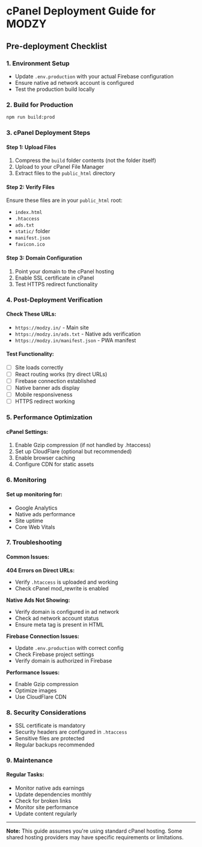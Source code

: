 # cPanel Deployment Guide for MODZY

## Pre-deployment Checklist

### 1. Environment Setup
- Update `.env.production` with your actual Firebase configuration
- Ensure native ad network account is configured
- Test the production build locally

### 2. Build for Production
```bash
npm run build:prod
```

### 3. cPanel Deployment Steps

#### Step 1: Upload Files
1. Compress the `build` folder contents (not the folder itself)
2. Upload to your cPanel File Manager
3. Extract files to the `public_html` directory

#### Step 2: Verify Files
Ensure these files are in your `public_html` root:
- `index.html`
- `.htaccess`
- `ads.txt`
- `static/` folder
- `manifest.json`
- `favicon.ico`

#### Step 3: Domain Configuration
1. Point your domain to the cPanel hosting
2. Enable SSL certificate in cPanel
3. Test HTTPS redirect functionality

### 4. Post-Deployment Verification

#### Check These URLs:
- `https://modzy.in/` - Main site
- `https://modzy.in/ads.txt` - Native ads verification
- `https://modzy.in/manifest.json` - PWA manifest

#### Test Functionality:
- [ ] Site loads correctly
- [ ] React routing works (try direct URLs)
- [ ] Firebase connection established
- [ ] Native banner ads display
- [ ] Mobile responsiveness
- [ ] HTTPS redirect working

### 5. Performance Optimization

#### cPanel Settings:
1. Enable Gzip compression (if not handled by .htaccess)
2. Set up CloudFlare (optional but recommended)
3. Enable browser caching
4. Configure CDN for static assets

### 6. Monitoring

#### Set up monitoring for:
- Google Analytics
- Native ads performance
- Site uptime
- Core Web Vitals

### 7. Troubleshooting

#### Common Issues:

**404 Errors on Direct URLs:**
- Verify `.htaccess` is uploaded and working
- Check cPanel mod_rewrite is enabled

**Native Ads Not Showing:**
- Verify domain is configured in ad network
- Check ad network account status
- Ensure meta tag is present in HTML

**Firebase Connection Issues:**
- Update `.env.production` with correct config
- Check Firebase project settings
- Verify domain is authorized in Firebase

**Performance Issues:**
- Enable Gzip compression
- Optimize images
- Use CloudFlare CDN

### 8. Security Considerations

- SSL certificate is mandatory
- Security headers are configured in `.htaccess`
- Sensitive files are protected
- Regular backups recommended

### 9. Maintenance

#### Regular Tasks:
- Monitor native ads earnings
- Update dependencies monthly
- Check for broken links
- Monitor site performance
- Update content regularly

---

**Note:** This guide assumes you're using standard cPanel hosting. Some shared hosting providers may have specific requirements or limitations.